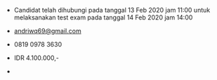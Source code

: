 - Candidat telah dihubungi pada tanggal 13 Feb 2020 jam 11:00 untuk melaksanakan test exam pada tanggal 14 Feb 2020 jam 14:00

- andriwq69@gmail.com

- 0819 0978 3630

- IDR 4.100.000,-

- 
